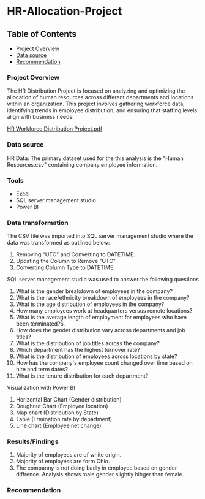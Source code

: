 # HR-Allocation-Project

## Table of Contents

- [Project Overview](#project-overview)
- [Data source](#data-source)
- [Recommendation](#recommendation)


### Project Overview 

The HR Distribution Project is focused on analyzing and optimizing the allocation of human resources across different departments and locations within an organization. This project involves gathering workforce data, identifying trends in employee distribution, and ensuring that staffing levels align with business needs.

[HR Workforce Distribution Project.pdf](https://github.com/user-attachments/files/19075500/HR.Workforce.Distribution.Project.pdf)


### Data source

HR Data: The primary dataset used for the this analysis is the "Human Resources.csv" containing company employee information.

### Tools

- Excel
- SQL server management studio
- Power BI

### Data transformation
The CSV file was imported into SQL server management studio where the data was transformed as outlined below:

1. Removing "UTC" and Converting to DATETIME.
2. Updating the Column to Remove "UTC".
3. Converting Column Type to DATETIME.

SQL server management studio was used to answer the following questions

1. What is the gender breakdown of employees in the company?
2. What is the race/ethnicity breakdown of employees in the company?
3. What is the age distribution of employees in the company?
4. How many employees work at headquarters versus remote locations?
5. What is the average length of employment for employees who have been terminated?6. 
6. How does the gender distribution vary across departments and job titles?
7. What is the distribution of job titles across the company?
8. Which department has the highest turnover rate?
9. What is the distribution of employees across locations by state?
10. How has the company's employee count changed over time based on hire and term dates?
11. What is the tenure distribution for each department?

Visualization with Power BI

1. Horizontal Bar Chart (Gender distribution)
2. Doughnut Chart (Employee location)
3. Map chart (Distribution by State)
4. Table (Trmination rate by department)
5. Line chart (Employee net change)

### Results/Findings

1. Majority of employees are of white origin.
2. Majority of employess are form Ohio.
3. The companny is not doing badly in employee based on gender diffrence. Analysis shows male gender slightly hihger than female.
 

### Recommendation



  

